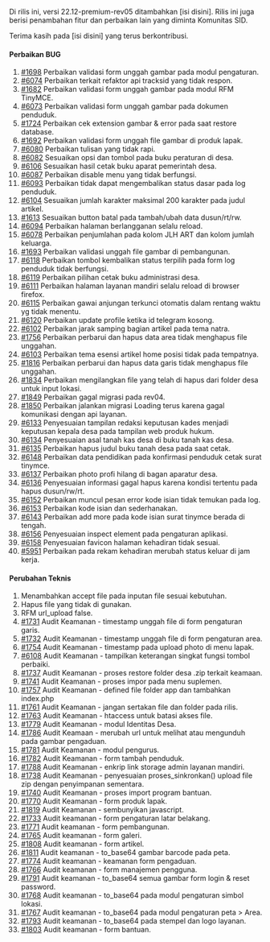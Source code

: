 Di rilis ini, versi 22.12-premium-rev05 ditambahkan [isi disini]. Rilis ini juga berisi penambahan fitur dan perbaikan lain yang diminta Komunitas SID.

Terima kasih pada [isi disini] yang terus berkontribusi.

#### Perbaikan BUG

1. [#1698](https://github.com/OpenSID/premium/issues/1698) Perbaikan validasi form unggah gambar pada modul pengaturan.
2. [#6074](https://github.com/OpenSID/OpenSID/issues/6074) Perbaikan terkait refaktor api tracksid yang tidak respon.
3. [#1682](https://github.com/OpenSID/premium/issues/1682) Perbaikan validasi form unggah gambar pada modul RFM TinyMCE.
4. [#6073](https://github.com/OpenSID/OpenSID/issues/6073) Perbaikan validasi form unggah gambar pada dokumen penduduk.
5. [#1724](https://github.com/OpenSID/premium/issues/1724) Perbaikan cek extension gambar & error pada saat restore database.
6. [#1692](https://github.com/OpenSID/premium/issues/1692) Perbaikan validasi form unggah file gambar di produk lapak.
7. [#6080](https://github.com/OpenSID/OpenSID/issues/6080) Perbaikan tulisan yang tidak rapi.
8. [#6082](https://github.com/OpenSID/OpenSID/issues/6082) Sesuaikan opsi dan tombol pada buku peraturan di desa.
9. [#6106](https://github.com/OpenSID/OpenSID/issues/6106) Sesuaikan hasil cetak buku aparat pemerintah desa.
10. [#6087](https://github.com/OpenSID/OpenSID/issues/6087) Perbaikan disable menu yang tidak berfungsi.
11. [#6093](https://github.com/OpenSID/OpenSID/issues/6093) Perbaikan tidak dapat mengembalikan status dasar pada log penduduk.
12. [#6104](https://github.com/OpenSID/OpenSID/issues/6104) Sesuaikan jumlah karakter maksimal 200 karakter pada judul artikel.
13. [#1613](https://github.com/OpenSID/premium/issues/1613) Sesuaikan button batal pada tambah/ubah data dusun/rt/rw.
14. [#6094](https://github.com/OpenSID/OpenSID/issues/6094) Perbaikan halaman berlangganan selalu reload.
15. [#6078](https://github.com/OpenSID/OpenSID/issues/6078) Perbaikan penjumlahan pada kolom JLH ART dan kolom jumlah keluarga.
16. [#1693](https://github.com/OpenSID/premium/issues/1693) Perbaikan validasi unggah file gambar di pembangunan.
17. [#6118](https://github.com/OpenSID/OpenSID/issues/6118) Perbaikan tombol kembalikan status terpilih pada form log penduduk tidak berfungsi.
18. [#6119](https://github.com/OpenSID/OpenSID/issues/6119) Perbaikan pilihan cetak buku administrasi desa.
19. [#6111](https://github.com/OpenSID/OpenSID/issues/6111) Perbaikan halaman layanan mandiri selalu reload di browser firefox.
20. [#6115](https://github.com/OpenSID/OpenSID/issues/6115) Perbaikan gawai anjungan terkunci otomatis dalam rentang waktu yg tidak menentu.
21. [#6120](https://github.com/OpenSID/OpenSID/issues/6120) Perbaikan update profile ketika id telegram kosong.
22. [#6102](https://github.com/OpenSID/OpenSID/issues/6102) Perbaikan jarak samping bagian artikel pada tema natra.
23. [#1756](https://github.com/OpenSID/premium/issues/1756) Perbaikan perbarui dan hapus data area tidak menghapus file unggahan.
24. [#6103](https://github.com/OpenSID/OpenSID/issues/6103) Perbaikan tema esensi artikel home posisi tidak pada tempatnya.
25. [#1816](https://github.com/OpenSID/premium/issues/1816) Perbaikan perbarui dan hapus data garis tidak menghapus file unggahan.
26. [#1834](https://github.com/OpenSID/premium/issues/1834) Perbaikan mengilangkan file yang telah di hapus dari folder desa untuk input lokasi.
27. [#1849](https://github.com/OpenSID/premium/issues/1849) Perbaikan gagal migrasi pada rev04.
28. [#1850](https://github.com/OpenSID/premium/issues/1850) Perbaikan jalankan migrasi Loading terus karena gagal komunikasi dengan api layanan.
29. [#6133](https://github.com/OpenSID/OpenSID/issues/6133) Penyesuaian tampilan redaksi keputusan kades menjadi keputusan kepala desa pada tampilan web produk hukum.
30. [#6134](https://github.com/OpenSID/OpenSID/issues/6134) Penyesuaian asal tanah kas desa di buku tanah kas desa.
31. [#6135](https://github.com/OpenSID/OpenSID/issues/6135) Perbaikan hapus judul buku tanah desa pada saat cetak.
32. [#6148](https://github.com/OpenSID/OpenSID/issues/6148) Perbaikan data pendidikan pada konfirmasi penduduk cetak surat tinymce.
33. [#6137](https://github.com/OpenSID/OpenSID/issues/6137) Perbaikan photo profi hilang di bagan aparatur desa.
34. [#6136](https://github.com/OpenSID/OpenSID/issues/6136) Penyesuaian informasi gagal hapus karena kondisi tertentu pada hapus dusun/rw/rt.
35. [#6152](https://github.com/OpenSID/OpenSID/issues/6152) Perbaikan muncul pesan error kode isian tidak temukan pada log.
36. [#6153](https://github.com/OpenSID/OpenSID/issues/6153) Perbaikan kode isian dan sederhanakan.
37. [#6143](https://github.com/OpenSID/OpenSID/issues/6143) Perbaikan add more pada kode isian surat tinymce berada di tengah.
38. [#6156](https://github.com/OpenSID/OpenSID/issues/6156) Penyesuaian inspect element pada pengaturan aplikasi.
39. [#6158](https://github.com/OpenSID/OpenSID/issues/6158) Penyesuaian favicon halaman kehadiran tidak sesuai.
40. [#5951](https://github.com/OpenSID/OpenSID/issues/5951) Perbaikan pada rekam kehadiran merubah status keluar di jam kerja.

#### Perubahan Teknis

1. Menambahkan accept file pada inputan file sesuai kebutuhan.
2. Hapus file yang tidak di gunakan.
3. RFM url_upload false.
4. [#1731](https://github.com/OpenSID/premium/issues/1731) Audit Keamanan - timestamp unggah file di form pengaturan garis.
5. [#1732](https://github.com/OpenSID/premium/issues/1732) Audit Keamanan - timestamp unggah file di form pengaturan area.
6. [#1754](https://github.com/OpenSID/premium/issues/1754) Audit Keamanan - timestamp pada upload photo di menu lapak.
7. [#6108](https://github.com/OpenSID/OpenSID/issues/6108) Audit Keamanan - tampilkan keterangan singkat fungsi tombol perbaiki.
8. [#1737](https://github.com/OpenSID/premium/issues/1737) Audit Keamanan - proses restore folder desa .zip terkait keamaan.
9. [#1741](https://github.com/OpenSID/premium/issues/1741) Audit Keamanan - proses impor pada menu suplemen.
10. [#1757](https://github.com/OpenSID/premium/issues/1757) Audit Keamanan - defined file folder app dan tambahkan index.php
11. [#1761](https://github.com/OpenSID/premium/issues/1761) Audit Keamanan - jangan sertakan file dan folder pada rilis.
12. [#1763](https://github.com/OpenSID/premium/issues/1763) Audit Keamanan - htaccess untuk batasi akses file.
13. [#1779](https://github.com/OpenSID/premium/issues/1779) Audit Keamanan - modul Identitas Desa.
14. [#1786](https://github.com/OpenSID/premium/issues/1786) Audit Keamaan - merubah url untuk melihat atau mengunduh pada gambar pengaduan.
15. [#1781](https://github.com/OpenSID/premium/issues/1781) Audit Keamanan - modul pengurus.
16. [#1782](https://github.com/OpenSID/premium/issues/1783) Audit Keamanan - form tambah penduduk.
17. [#1788](https://github.com/OpenSID/premium/issues/1788) Audit Keamanan - enkrip link storage admin layanan mandiri.
18. [#1738](https://github.com/OpenSID/premium/issues/1738) Audit Keamanan - penyesuaian proses_sinkronkan() upload file zip dengan penyimpanan sementara.
19. [#1740](https://github.com/OpenSID/premium/issues/1740) Audit Keamanan - proses import program bantuan.
20. [#1770](https://github.com/OpenSID/premium/issues/1770) Audit Keamanan - form produk lapak.
21. [#1819](https://github.com/OpenSID/premium/issues/1819) Audit Keamanan - sembunyikan javascript.
22. [#1733](https://github.com/OpenSID/premium/issues/1733) Audit keamanan - form pengaturan latar belakang.
23. [#1771](https://github.com/OpenSID/premium/issues/1771) Audit keamanan - form pembangunan.
24. [#1765](https://github.com/OpenSID/premium/issues/1765) Audit keamanan - form galeri.
25. [#1808](https://github.com/OpenSID/premium/issues/1808) Audit keamanan - form artikel.
26. [#1811](https://github.com/OpenSID/premium/issues/1811) Audit keamanan - to_base64 gambar barcode pada peta.
27. [#1774](https://github.com/OpenSID/premium/issues/1774) Audit keamanan - keamanan form pengaduan.
28. [#1766](https://github.com/OpenSID/premium/issues/1766) Audit keamanan - form manajemen pengguna.
29. [#1791](https://github.com/OpenSID/premium/issues/1791) Audit keamanan - to_base64 semua gambar form login & reset password.
30. [#1768](https://github.com/OpenSID/premium/issues/1768) Audit keamanan - to_base64 pada modul pengaturan simbol lokasi.
31. [#1767](https://github.com/OpenSID/premium/issues/1767) Audit keamanan - to_base64 pada modul pengaturan peta > Area.
32. [#1793](https://github.com/OpenSID/premium/issues/1793) Audit keamanan - to_base64 pada stempel dan logo layanan.
33. [#1803](https://github.com/OpenSID/premium/issues/1803) Audit keamanan - form bantuan.
